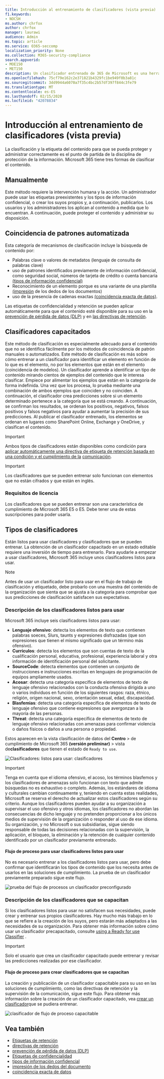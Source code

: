 ```yaml
---
title: Introducción al entrenamiento de clasificadores (vista previa)
f1.keywords:
- NOCSH
ms.author: chrfox
author: chrfox
manager: laurawi
audience: Admin
ms.topic: article
ms.service: O365-seccomp
localization_priority: None
ms.collection: M365-security-compliance
search.appverid:
- MOE150
- MET150
description: Un clasificador entrenado de 365 de Microsoft es una herramienta que puede entrenar para que reconozca varios tipos de contenido dándole a los ejemplos positivos y negativos que debe ver. Una vez que se ha entrenado al clasificador, confirme que los resultados son correctos. A continuación, se usa para buscar en el contenido de la organización y clasificarlo para aplicar etiquetas de retención o confidencialidad o incluirlo en la prevención de pérdida de datos (DLP) o en las directivas de retención.
ms.openlocfilehash: 75cf79e162c2e371821b4329fc1be949f0b3a81c
ms.sourcegitcommit: 3dd9944a6070a7f35c4bc2b57df397f844c3fe79
ms.translationtype: MT
ms.contentlocale: es-ES
ms.lasthandoff: 02/15/2020
ms.locfileid: "42078834"
---
```

# <a name="getting-started-with-trainable-classifiers-preview"></a>Introducción al entrenamiento de clasificadores (vista previa)

La clasificación y la etiqueta del contenido para que se pueda proteger y administrar correctamente es el punto de partida de la disciplina de protección de la información. Microsoft 365 tiene tres formas de clasificar el contenido.

## <a name="manually"></a>Manualmente

Este método requiere la intervención humana y la acción. Un administrador puede usar las etiquetas preexistentes y los tipos de información confidencial, o crear los suyos propios y, a continuación, publicarlos. Los usuarios y los administradores los aplican al contenido a medida que lo encuentran. A continuación, puede proteger el contenido y administrar su disposición.

## <a name="automated-pattern-matching"></a>Coincidencia de patrones automatizada

Esta categoría de mecanismos de clasificación incluye la búsqueda de contenido por:

- Palabras clave o valores de metadatos (lenguaje de consulta de palabras clave)
- uso de patrones identificados previamente de información confidencial, como seguridad social, números de tarjeta de crédito o cuenta bancaria [(tipos de información confidencial)](what-the-sensitive-information-types-look-for.md)
- Reconocimiento de un elemento porque es una variante de una plantilla [(impresión](document-fingerprinting.md) de los dedos de los documentos)
- uso de la presencia de cadenas exactas [(coincidencia exacta de datos)](create-custom-sensitive-information-types-with-exact-data-match-based-classification.md).

Las etiquetas de confidencialidad y retención se pueden aplicar automáticamente para que el contenido esté disponible para su uso en la [prevención de pérdida de datos (DLP)](data-loss-prevention-policies.md) y en [las directivas de retención](retention-policies.md).

## <a name="trainable-classifiers"></a>Clasificadores capacitados

Este método de clasificación es especialmente adecuado para el contenido que no se identifica fácilmente por los métodos de coincidencia de patrón manuales o automatizados. Este método de clasificación es más sobre cómo entrenar a un clasificador para identificar un elemento en función de lo que es el elemento, no por los elementos que están en el elemento (coincidencia de modelos). Un clasificador aprende a identificar un tipo de contenido mirando cientos de ejemplos del contenido que le interesa clasificar. Empiece por alimentar los ejemplos que están en la categoría de forma indefinida. Una vez que los procesa, lo prueba mediante una combinación de ambos ejemplos que coinciden y no coinciden. A continuación, el clasificador crea predicciones sobre si un elemento determinado pertenece a la categoría que se está creando. A continuación, se confirman los resultados, se ordenan los positivos, negativos, falsos positivos y falsos negativos para ayudar a aumentar la precisión de sus predicciones. Al publicar el clasificador entrenado, los elementos se ordenan en lugares como SharePoint Online, Exchange y OneDrive, y clasifican el contenido.

> [!IMPORTANT]
> Ambos tipos de clasificadores están disponibles como condición para [aplicar automáticamente una directiva de etiqueta de retención basada en una condición y el cumplimiento de la](labels.md#applying-a-retention-label-automatically-based-on-conditions) [comunicación](communication-compliance.md).

> [!IMPORTANT]
> Los clasificadores que se pueden entrenar solo funcionan con elementos que no están cifrados y que están en inglés.

### <a name="licensing-requirements"></a>Requisitos de licencia

Los clasificadores que se pueden entrenar son una característica de cumplimiento de Microsoft 365 E5 o E5. Debe tener una de estas suscripciones para poder usarla.

## <a name="types-of-classifiers"></a>Tipos de clasificadores

Están listos para usar clasificadores y clasificadores que se pueden entrenar. La obtención de un clasificador capacitado en un estado editable requiere una inversión de tiempo para entrenarlo. Para ayudarle a empezar a usar clasificadores, Microsoft 365 incluye unos clasificadores listos para usar.

> [!NOTE]
> Antes de usar un clasificador listo para usar en el flujo de trabajo de clasificación y etiquetado, debe probarlo con una muestra del contenido de la organización que sienta que se ajusta a la categoría para comprobar que sus predicciones de clasificación satisfacen sus expectativas.

### <a name="understanding-ready-to-use-classifiers"></a>Descripción de los clasificadores listos para usar

Microsoft 365 incluye seis clasificadores listos para usar:

- **Lenguaje ofensivo**: detecta los elementos de texto que contienen palabras soeces, Slurs, taunts y expresiones disfrazadas (que son expresiones que tienen el mismo significado que un término más ofensivo).
- **Currículos**: detecta los elementos que son cuentas de texto de la cualificación personal, educativa, profesional, experiencia laboral y otra información de identificación personal del solicitante.
- **SourceCode**: detecta elementos que contienen un conjunto de instrucciones e instrucciones escritas en lenguajes de programación de equipos ampliamente usados.
- **Acosar**: detecta una categoría específica de elementos de texto de lenguaje ofensivo relacionados con la conducta ofensiva dirigida a uno o varios individuos en función de los siguientes rasgos: raza, étnico, religión, origen nacional, sexo, orientación sexual, edad, discapacidad.
- **Blasfemias**: detecta una categoría específica de elementos de texto de lenguaje ofensivo que contiene expresiones que avergonzan a la mayoría de las personas.
- **Threat**: detecta una categoría específica de elementos de texto de lenguaje ofensivo relacionadas con amenazas para confirmar violencia o daños físicos o daños a una persona o propiedad.

Estos aparecen en la vista clasificación de datos del **Centro** > de cumplimiento de Microsoft 365 **(versión preliminar)** > vista de**clasificadores** que tienen el estado de `Ready to use`.

![Clasificadores: listos para usar: clasificadores](../media/classifiers-ready-to-use-classifiers.png)

> [!IMPORTANT]
> Tenga en cuenta que el idioma ofensivo, el acoso, los términos blasfemos y los clasificadores de amenazas solo funcionan con texto que admite búsquedas no es exhaustivo o completo.  Además, los estándares de idioma y culturales cambian continuamente y, teniendo en cuenta estas realidades, Microsoft se reserva el derecho de actualizar estos clasificadores según su criterio. Aunque los clasificadores pueden ayudar a su organización a supervisar el uso ofensivo y otros idiomas, los clasificadores no abordan las consecuencias de dicho lenguaje y no pretenden proporcionar a los únicos medios de supervisión de la organización o responder al uso de ese idioma. Su organización, y no Microsoft o sus subsidiarias, sigue siendo responsable de todas las decisiones relacionadas con la supervisión, la aplicación, el bloqueo, la eliminación y la retención de cualquier contenido identificado por un clasificador previamente entrenado.

#### <a name="process-flow-for-using-ready-to-use-classifiers"></a>Flujo de proceso para usar clasificadores listos para usar

No es necesario entrenar a los clasificadores listos para usar, pero debe confirmar que identificarán los tipos de contenido que los necesita antes de usarlos en las soluciones de cumplimiento. La prueba de un clasificador previamente preparado sigue este flujo.

![prueba del flujo de procesos un clasificador preconfigurado](../media/classifier-pre-trained-classifier-flow.png)

### <a name="understanding-trainable-classifiers"></a>Descripción de los clasificadores que se capacitan

Si los clasificadores listos para usar no satisfacen sus necesidades, puede crear y entrenar sus propios clasificadores. Hay mucho más trabajo en lo que se refiere a la creación de los suyos, pero estarán más adaptados a las necesidades de su organización. Para obtener más información sobre cómo usar un clasificador precapacitado, consulte [using a Ready for use Classifier](classifier-using-a-ready-to-use-classifier.md) .

> [!IMPORTANT]
> Solo el usuario que crea un clasificador capacitado puede entrenar y revisar las predicciones realizadas por ese clasificador.

#### <a name="process-flow-for-creating-trainable-classifiers"></a>Flujo de proceso para crear clasificadores que se capacitan

La creación y publicación de un clasificador capacitable para su uso en las soluciones de cumplimiento, como las directivas de retención y la supervisión de la comunicación, sigue este flujo. Para obtener más información sobre la creación de un clasificador capacitado, vea [crear un clasificador](classifier-creating-a-trainable-classifier.md)que se pudiera entrenar.

![clasificador de flujo de proceso capacitable](../media/classifier-trainable-classifier-flow.png)

## <a name="see-also"></a>Vea también

- [Etiquetas de retención](labels.md)
- [directivas de retención](retention-policies.md)
- [prevención de pérdida de datos (DLP)](data-loss-prevention-policies.md)
- [Etiquetas de confidencialidad](sensitivity-labels.md)
- [tipos de información confidencial](what-the-sensitive-information-types-look-for.md)
- [impresión de los dedos del documento](document-fingerprinting.md)
- [coincidencia exacta de datos](create-custom-sensitive-information-types-with-exact-data-match-based-classification.md)
